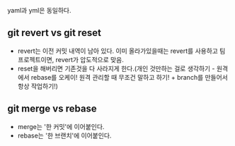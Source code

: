 yaml과 yml은 동일하다.


## git revert vs git reset

- revert는 이전 커밋 내역이 남아 있다. 이미 올라가있을때는 revert를 사용하고 팀프로젝트이면, revert가 압도적으로 맞음.
- reset을 해버리면 기존것을 다 사라지게 한다.(개인 것만하는 걸로 생각하기 - 원격에서 rebase를 오케이! 원격 관리할 때 무조건 말하고 하기! + branch를 만들어서 항상 작업하기!)

## git merge vs rebase

- merge는 '한 커밋'에 이어붙인다.
- rebase는 '한 브랜치'에 이어붙인다.
